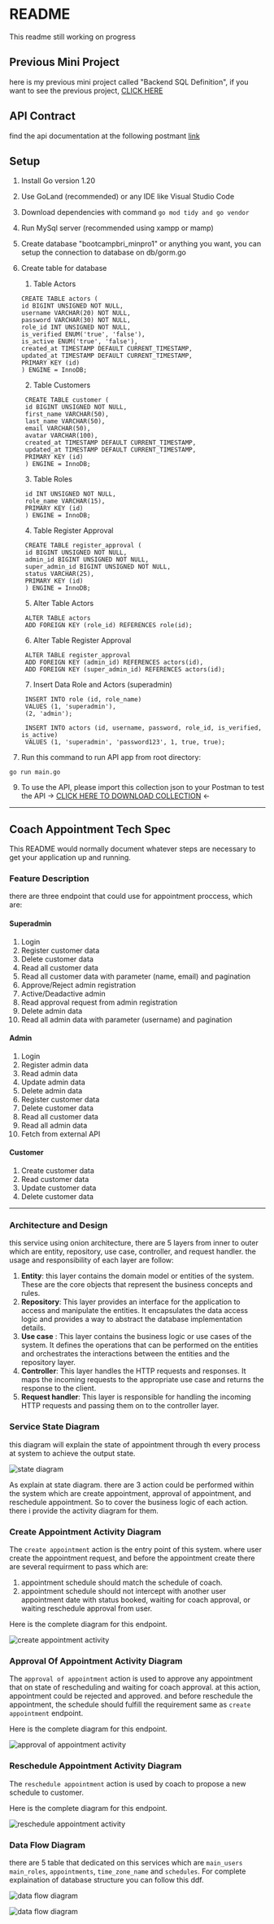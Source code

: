 # README #

This readme still working on progress

## Previous Mini Project ##
here is my previous mini project called "Backend SQL Definition", if you want to see the previous project, [CLICK HERE](https://github.com/diaspangestu/BRI-Bootcamp-Internship-Mini-Project1)

## API Contract
find the api documentation at the following postmant [link](https://app.swaggerhub.com/apis-docs/Lacutee/FitaTest/1.0.0)

## Setup
1. Install Go version 1.20
2. Use GoLand (recommended) or any IDE like Visual Studio Code
4. Download dependencies with command `go mod tidy and go vendor`
5. Run MySql server (recommended using xampp or mamp)
6. Create database "bootcampbri_minpro1" or anything you want, you can setup the connection to database on db/gorm.go
7. Create table for database
    1. Table Actors
    ```shell
    CREATE TABLE actors (
   id BIGINT UNSIGNED NOT NULL,
   username VARCHAR(20) NOT NULL,
   password VARCHAR(30) NOT NULL,
   role_id INT UNSIGNED NOT NULL,
   is_verified ENUM('true', 'false'),
   is_active ENUM('true', 'false'),
   created_at TIMESTAMP DEFAULT CURRENT_TIMESTAMP,
   updated_at TIMESTAMP DEFAULT CURRENT_TIMESTAMP,
   PRIMARY KEY (id)
   ) ENGINE = InnoDB;
    ```
   
    2. Table Customers
   ```shell
    CREATE TABLE customer (
    id BIGINT UNSIGNED NOT NULL,
    first_name VARCHAR(50),
    last_name VARCHAR(50),
    email VARCHAR(50),
    avatar VARCHAR(100),
    created_at TIMESTAMP DEFAULT CURRENT_TIMESTAMP,
    updated_at TIMESTAMP DEFAULT CURRENT_TIMESTAMP,
    PRIMARY KEY (id)
    ) ENGINE = InnoDB;
    ```
   
    3. Table Roles
   ```shell
    id INT UNSIGNED NOT NULL,
    role_name VARCHAR(15),
    PRIMARY KEY (id)
    ) ENGINE = InnoDB;
   ```
   
    4. Table Register Approval
   ```shell
    CREATE TABLE register_approval (
    id BIGINT UNSIGNED NOT NULL,
    admin_id BIGINT UNSIGNED NOT NULL,
    super_admin_id BIGINT UNSIGNED NOT NULL,
    status VARCHAR(25),
    PRIMARY KEY (id)
    ) ENGINE = InnoDB;
    ```
   
    5. Alter Table Actors
   ```shell
    ALTER TABLE actors
    ADD FOREIGN KEY (role_id) REFERENCES role(id);
   ```
   
    6. Alter Table Register Approval
   ```shell
    ALTER TABLE register_approval
    ADD FOREIGN KEY (admin_id) REFERENCES actors(id),
    ADD FOREIGN KEY (super_admin_id) REFERENCES actors(id);
   ```
   
    7. Insert Data Role and Actors (superadmin)
   ```shell
    INSERT INTO role (id, role_name)
    VALUES (1, 'superadmin'),
    (2, 'admin');
    
    INSERT INTO actors (id, username, password, role_id, is_verified, is_active)
    VALUES (1, 'superadmin', 'password123', 1, true, true);
   ```
   
8. Run this command to run API app from root directory:
```shell
go run main.go
```

9. To use the API, please import this collection json to your Postman to test the API
-> [CLICK HERE TO DOWNLOAD COLLECTION]([link](https://drive.google.com/file/d/1QUdkKN6SdeI_0CU_Dva1WR2_hahZdXwd/view?usp=sharing)) <-

---

## Coach Appointment Tech Spec

This README would normally document whatever steps are necessary to get your application up and running.

### Feature Description ###
there are three endpoint that could use for appointment proccess, which are:

#### Superadmin ####
1. Login
2. Register customer data
3. Delete customer data
4. Read all customer data
5. Read all customer data with parameter (name, email) and pagination
6. Approve/Reject admin registration
7. Active/Deadactive admin
8. Read approval request from admin registration
9. Delete admin data
10. Read all admin data with parameter (username) and pagination

#### Admin ####
1. Login
2. Register admin data
3. Read admin data
4. Update admin data
5. Delete admin data
6. Register customer data
7. Delete customer data
8. Read all customer data
9. Read all admin data
10. Fetch from external API

#### Customer ####
1. Create customer data
2. Read customer data
3. Update customer data
4. Delete customer data

---

### Architecture and Design ###
this service using onion architecture, there are 5 layers 
from inner to outer which are entity, repository, use case,
controller, and request handler. the usage and responsibility of
each layer are follow:
1. **Entity**: this layer contains the domain model or entities
of the system. These are the core objects that 
represent the business concepts and rules.
2. **Repository**: This layer provides an interface for the 
application to access and manipulate the entities. 
It encapsulates the data access logic and provides
a way to abstract the database implementation details.
3. **Use case** : This layer contains the business logic 
or use cases of the system. It defines the operations 
that can be performed on the entities and orchestrates 
the interactions between the entities and the repository layer.
4. **Controller**: This layer handles the HTTP requests and
responses. It maps the incoming requests to the appropriate 
use case and returns the response to the client.
5. **Request handler**: This layer is responsible for handling 
the incoming HTTP requests and passing them on to 
the controller layer.

### Service State Diagram ###
this diagram will explain the state of appointment through 
th every process at system to achieve the output state.

![state diagram](https://gitlab.com/Nacute/fita-be-test/-/raw/main/_diagrams/main_state.png)

As explain at state diagram. there are 3 action could be performed
within the system which are create appointment, approval of appointment,
and reschedule appointment. So to cover the business logic of each
action. there i provide the activity diagram for them.

### Create Appointment Activity Diagram ###
The `create appointment` action is the entry point of this system. 
where user create the appointment request, and before the appointment 
create there are several requirment to pass which are:
1. appointment schedule should match the schedule of coach.
2. appointment schedule should not intercept with another user
appointment date with status booked, waiting for coach approval, 
or waiting reschedule approval from user.

Here is the complete diagram for this endpoint.

![create appointment activity](https://gitlab.com/Nacute/fita-be-test/-/raw/main/_diagrams/create-appointment/activity.png)

### Approval Of Appointment Activity Diagram ###
The `approval of appointment` action is used to approve any appointment
that on state of rescheduling and waiting for coach approval. at this
action, appointment could be rejected and approved. and before reschedule
the appointment, the schedule should fulfill the requirement same as
`create appointment` endpoint.

Here is the complete diagram for this endpoint.

![approval of appointment activity](https://gitlab.com/Nacute/fita-be-test/-/raw/main/_diagrams/approval-appointment/activity.png)

###  Reschedule Appointment Activity Diagram ###
The `reschedule appointment` action is used by coach to propose a new
schedule to customer. 

Here is the complete diagram for this endpoint.

![reschedule appointment activity](https://gitlab.com/Nacute/fita-be-test/-/raw/main/_diagrams/reschedule-appointment/activity.png)

###  Data Flow Diagram ###
there are 5 table that dedicated on this services which are `main_users`
`main_roles`, `appointments`, `time_zone_name` and `schedules`. For
complete explaination of database structure you can follow this ddf.


![data flow diagram](https://gitlab.com/Nacute/fita-be-test/-/raw/main/_diagrams/dfd.finish.png)


![data flow diagram](https://gitlab.com/Nacute/fita-be-test/-/blob/main/_diagrams/dfd.finish.png)
